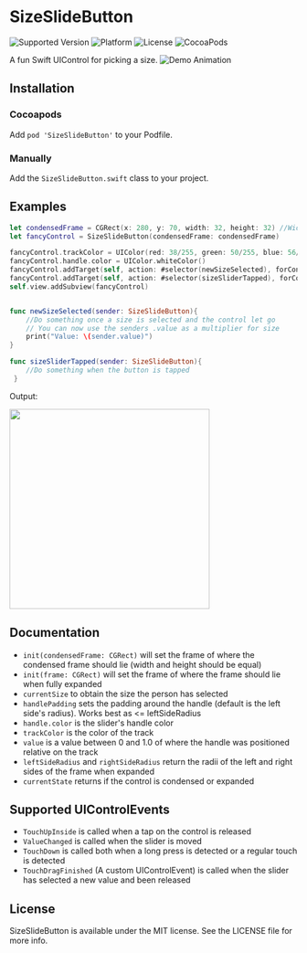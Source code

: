 # SizeSlideButton
![Supported Version](https://img.shields.io/badge/Swift-2.2-yellow.svg)
![Platform](https://img.shields.io/badge/platform-iOS-lightgray.svg)
![License](https://img.shields.io/badge/license-MIT-blue.svg)
![CocoaPods](https://img.shields.io/badge/CocoaPods-1.0-green.svg)

A fun Swift UIControl for picking a size.
![Demo Animation](../assets/demo.gif?raw=true)

## Installation
### Cocoapods
Add `pod 'SizeSlideButton'` to your Podfile.
### Manually
Add the `SizeSlideButton.swift` class to your project.

## Examples
```Swift
let condensedFrame = CGRect(x: 280, y: 70, width: 32, height: 32) //Width and Height should be equal
let fancyControl = SizeSlideButton(condensedFrame: condensedFrame)

fancyControl.trackColor = UIColor(red: 38/255, green: 50/255, blue: 56/255, alpha: 1)
fancyControl.handle.color = UIColor.whiteColor()
fancyControl.addTarget(self, action: #selector(newSizeSelected), forControlEvents: .TouchDragFinished)
fancyControl.addTarget(self, action: #selector(sizeSliderTapped), forControlEvents: .TouchUpInside)
self.view.addSubview(fancyControl)


func newSizeSelected(sender: SizeSlideButton){
    //Do something once a size is selected and the control let go
    // You can now use the senders .value as a multiplier for size
    print("Value: \(sender.value)")
}

func sizeSliderTapped(sender: SizeSlideButton){
    //Do something when the button is tapped
 }
```
Output:

<img src="../assets/darkScreenshot.png?raw=true" width="350">

## Documentation
+ `init(condensedFrame: CGRect)` will set the frame of where the condensed frame should lie (width and height should be equal)
+ `init(frame: CGRect)` will set the frame of where the frame should lie when fully expanded
+ `currentSize` to obtain the size the person has selected
+ `handlePadding` sets the padding around the handle (default is the left side's radius). Works best as <= leftSideRadius
+ `handle.color` is the slider's handle color
+ `trackColor` is the color of the track
+ `value` is a value between 0 and 1.0 of where the handle was positioned relative on the track
+ `leftSideRadius` and `rightSideRadius` return the radii of the left and right sides of the frame when expanded
+ `currentState` returns if the control is condensed or expanded


## Supported UIControlEvents
+ `TouchUpInside` is called when a tap on the control is released
+ `ValueChanged` is called when the slider is moved
+ `TouchDown` is called both when a long press is detected or a regular touch is detected
+ `TouchDragFinished` (A custom UIControlEvent) is called when the slider has selected a new value and been released
 

## License
SizeSlideButton is available under the MIT license. See the LICENSE file for more info.
